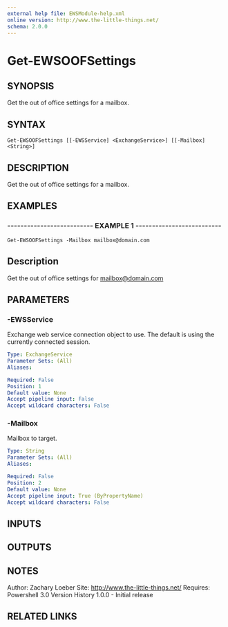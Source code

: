 ```yaml
---
external help file: EWSModule-help.xml
online version: http://www.the-little-things.net/
schema: 2.0.0
---
```


# Get-EWSOOFSettings

## SYNOPSIS
Get the out of office settings for a mailbox.

## SYNTAX

```
Get-EWSOOFSettings [[-EWSService] <ExchangeService>] [[-Mailbox] <String>]
```

## DESCRIPTION
Get the out of office settings for a mailbox.

## EXAMPLES

### -------------------------- EXAMPLE 1 --------------------------
```
Get-EWSOOFSettings -Mailbox mailbox@domain.com
```

Description
--------------
Get the out of office settings for mailbox@domain.com

## PARAMETERS

### -EWSService
Exchange web service connection object to use.
The default is using the currently connected session.

```yaml
Type: ExchangeService
Parameter Sets: (All)
Aliases: 

Required: False
Position: 1
Default value: None
Accept pipeline input: False
Accept wildcard characters: False
```

### -Mailbox
Mailbox to target.

```yaml
Type: String
Parameter Sets: (All)
Aliases: 

Required: False
Position: 2
Default value: None
Accept pipeline input: True (ByPropertyName)
Accept wildcard characters: False
```

## INPUTS

## OUTPUTS

## NOTES
Author: Zachary Loeber
Site: http://www.the-little-things.net/
Requires: Powershell 3.0
Version History
1.0.0 - Initial release

## RELATED LINKS

